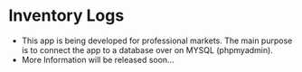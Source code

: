 # Inventory Logs
- This app is being developed for professional markets. The main purpose is to connect the app to a database over on MYSQL (phpmyadmin). 
- More Information will be released soon...
